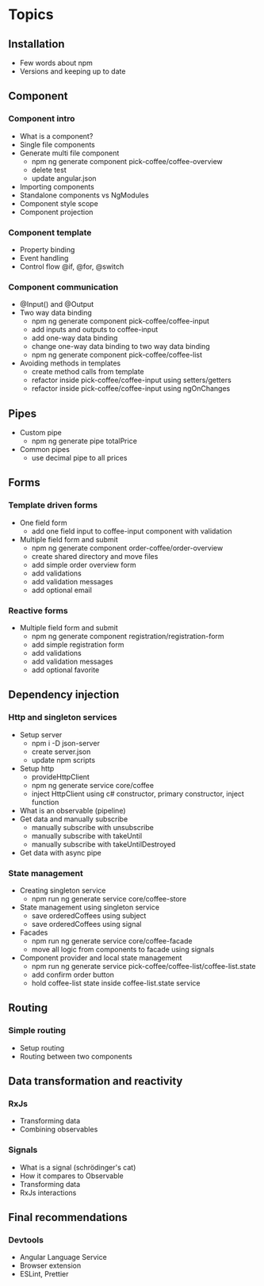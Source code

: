 # Topics

## Installation

- Few words about npm
- Versions and keeping up to date

## Component

### Component intro

- What is a component?
- Single file components
- Generate multi file component
  - npm ng generate component pick-coffee/coffee-overview
  - delete test
  - update angular.json
- Importing components
- Standalone components vs NgModules
- Component style scope
- Component projection

### Component template

- Property binding
- Event handling
- Control flow @if, @for, @switch

### Component communication

- @Input() and @Output
- Two way data binding
  - npm ng generate component pick-coffee/coffee-input
  - add inputs and outputs to coffee-input
  - add one-way data binding
  - change one-way data binding to two way data binding
  - npm ng generate component pick-coffee/coffee-list
- Avoiding methods in templates
  - create method calls from template
  - refactor inside pick-coffee/coffee-input using setters/getters
  - refactor inside pick-coffee/coffee-input using ngOnChanges

## Pipes

- Custom pipe
  - npm ng generate pipe totalPrice
- Common pipes
  - use decimal pipe to all prices

## Forms

### Template driven forms

- One field form
  - add one field input to coffee-input component with validation
- Multiple field form and submit
  - npm ng generate component order-coffee/order-overview
  - create shared directory and move files
  - add simple order overview form
  - add validations
  - add validation messages
  - add optional email

### Reactive forms

- Multiple field form and submit
  - npm ng generate component registration/registration-form
  - add simple registration form
  - add validations
  - add validation messages
  - add optional favorite

## Dependency injection

### Http and singleton services

- Setup server
  - npm i -D json-server
  - create server.json
  - update npm scripts
- Setup http
  - provideHttpClient
  - npm ng generate service core/coffee
  - inject HttpClient using c# constructor, primary constructor, inject function
- What is an observable (pipeline)
- Get data and manually subscribe
  - manually subscribe with unsubscribe
  - manually subscribe with takeUntil
  - manually subscribe with takeUntilDestroyed
- Get data with async pipe

### State management

- Creating singleton service
  - npm run ng generate service core/coffee-store
- State management using singleton service
  - save orderedCoffees using subject
  - save orderedCoffees using signal
- Facades
  - npm run ng generate service core/coffee-facade
  - move all logic from components to facade using signals
- Component provider and local state management
  - npm run ng generate service pick-coffee/coffee-list/coffee-list.state
  - add confirm order button
  - hold coffee-list state inside coffee-list.state service

## Routing

### Simple routing

- Setup routing
- Routing between two components

## Data transformation and reactivity

### RxJs

- Transforming data
- Combining observables

### Signals

- What is a signal (schrödinger's cat)
- How it compares to Observable
- Transforming data
- RxJs interactions

## Final recommendations

### Devtools

- Angular Language Service
- Browser extension
- ESLint, Prettier
